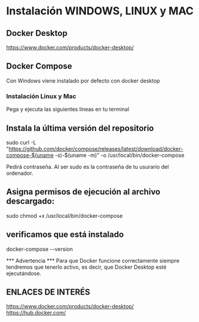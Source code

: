 # Instalación WINDOWS, LINUX y MAC

## Docker Desktop
https://www.docker.com/products/docker-desktop/

## Docker Compose
Con Windows viene instalado por defecto con docker desktop

### Instalación Linux y Mac

Pega y ejecuta las siguientes líneas en tu terminal

## Instala la última versión del repositorio
sudo curl -L "https://github.com/docker/compose/releases/latest/download/docker-compose-$(uname -s)-$(uname -m)" -o /usr/local/bin/docker-compose

Pedirá contraseña. Al ser sudo es la contraseña de tu usurario del ordenador.

## Asigna permisos de ejecución al archivo descargado:
sudo chmod +x /usr/local/bin/docker-compose

## verificamos que está instalado
docker-compose --version

*** Advertencia ***
Para que Docker funcione correctamente siempre tendremos que tenerlo activo, es decir, que Docker Desktop esté ejecutándose.

## ENLACES DE INTERÉS
https://www.docker.com/products/docker-desktop/
https://hub.docker.com/

